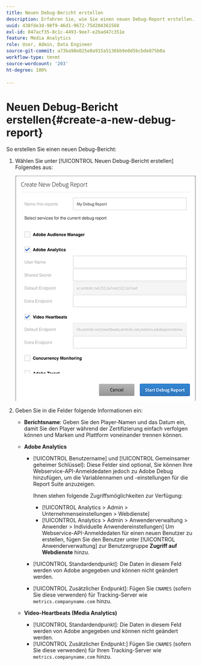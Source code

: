 ```yaml
---
title: Neuen Debug-Bericht erstellen
description: Erfahren Sie, wie Sie einen neuen Debug-Report erstellen.
uuid: 438fde3d-98f9-46d1-9672-75d204361568
exl-id: 047acf35-8c1c-4493-9ee7-e2bad47c351e
feature: Media Analytics
role: User, Admin, Data Engineer
source-git-commit: a73ba98e025e0a915a5136bb9e0d5bcbde875b0a
workflow-type: tm+mt
source-wordcount: '203'
ht-degree: 100%

---
```


# Neuen Debug-Bericht erstellen{#create-a-new-debug-report}

So erstellen Sie einen neuen Debug-Bericht:

1. Wählen Sie unter [!UICONTROL Neuen Debug-Bericht erstellen] Folgendes aus:

   ![](assets/create-new-debug-report.png)

1. Geben Sie in die Felder folgende Informationen ein:

   * **Berichtsname**: Geben Sie den Player-Namen und das Datum ein, damit Sie den Player während der Zertifizierung einfach verfolgen können und Marken und Plattform voneinander trennen können.
   * **Adobe Analytics**

      * [!UICONTROL Benutzername] und [!UICONTROL Gemeinsamer geheimer Schlüssel]: Diese Felder sind optional, Sie können Ihre Webservice-API-Anmeldedaten jedoch zu Adobe Debug hinzufügen, um die Variablennamen und -einstellungen für die Report Suite anzuzeigen.

         Ihnen stehen folgende Zugriffsmöglichkeiten zur Verfügung:

         * [!UICONTROL Analytics > Admin > Unternehmenseinstellungen > Webdienste]
         * [!UICONTROL Analytics > Admin > Anwenderverwaltung > Anwender > Individuelle Anwendereinstellungen] Um Webservice-API-Anmeldedaten für einen neuen Benutzer zu erstellen, fügen Sie den Benutzer unter [!UICONTROL Anwenderverwaltung] zur Benutzergruppe **Zugriff auf Webdienste** hinzu.
      * [!UICONTROL Standardendpunkt]: Die Daten in diesem Feld werden von Adobe angegeben und können nicht geändert werden.
      * [!UICONTROL Zusätzlicher Endpunkt]: Fügen Sie `CNAMES` (sofern Sie diese verwenden) für Tracking-Server wie `metrics.companyname.com` hinzu.
   * **Video-Heartbeats (Media Analytics)**

      * [!UICONTROL Standardendpunkt]: Die Daten in diesem Feld werden von Adobe angegeben und können nicht geändert werden.
      * [!UICONTROL Zusätzlicher Endpunkt:] Fügen Sie `CNAMES` (sofern Sie diese verwenden) für Ihren Tracking-Server wie `metrics.companyname.com` hinzu.
